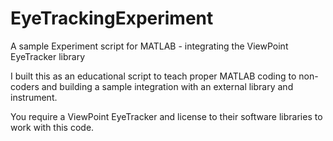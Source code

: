 # EyeTrackingExperiment
A sample Experiment script for MATLAB - integrating the ViewPoint EyeTracker library

I built this as an educational script to teach proper MATLAB coding to non-coders and building a sample integration with an external library and instrument.

You require a ViewPoint EyeTracker and license to their software libraries to work with this code.

